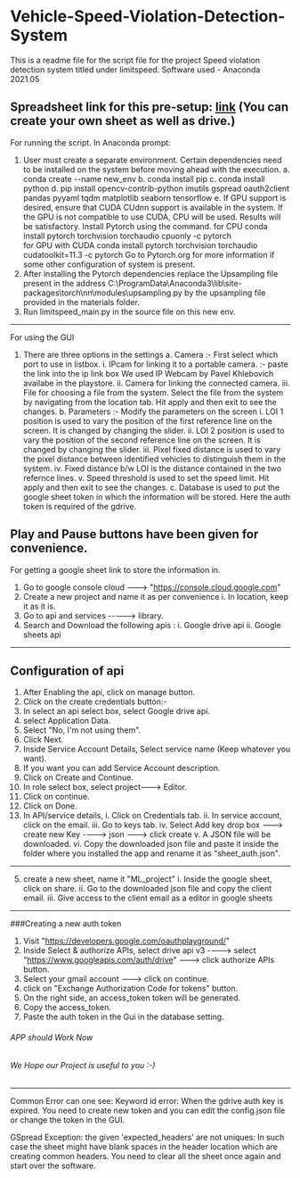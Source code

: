 # Vehicle-Speed-Violation-Detection-System
This is a readme file for the script file for the project Speed violation detection system titled under limitspeed.
Software used - Anaconda 2021.05

Spreadsheet link for this pre-setup: [link](https://docs.google.com/spreadsheets/d/120zxpm-IhVyBIDIkPdu8WuEHvbtunJud87ju9lOU5Lk/edit#gid=0)
(You can create your own sheet as well as drive.)
----------------------------------------------
For running the script. In Anaconda prompt:
1. User must create a separate environment. Certain dependencies need to be installed on the system before moving ahead with the execution.
	a. conda create --name new_env
	b. conda install pip
	c. conda install python
	d. pip install opencv-contrib-python imutils gspread oauth2client pandas pyyaml tqdm matplotlib seaborn tensorflow
	e. If GPU support is desired, ensure that CUDA CUdnn support is available in the system. If the GPU is not compatible to use CUDA, CPU will be used. Results will be satisfactory.
	 Install Pytorch using the command.
	 for CPU
	 conda install pytorch torchvision torchaudio cpuonly -c pytorch  
       for GPU with CUDA
       conda install pytorch torchvision torchaudio cudatoolkit=11.3 -c pytorch
	 Go to Pytorch.org for more information if some other configuration of system is present.
2. After installing the Pytorch dependencies replace the Upsampling file present in the address C:\ProgramData\Anaconda3\lib\site-packages\torch\nn\modules\upsampling.py by the upsampling file provided in the materials folder.
3. Run limitspeed_main.py in the source file on this new env.
----------------------------------------------
For using the GUI
1. There are three options in the settings 
   a. Camera :- First select which port to use in listbox.
		    i. IPcam for linking it to a portable camera. :- paste the link into the ip link box 
			 We used IP Webcam by Pavel Khlebovich availabe in the playstore.
		    ii. Camera for linking the connected camera.
		    iii. File for choosing a file from the system. Select the file from the system by navigating from the location tab.
	 Hit apply and then exit to see the changes.
   b. Parameters :- Modify the parameters on the screen
		     i. LOI 1 position is used to vary the position of the first reference line on the screen. It is changed by changing the slider.
		     ii. LOI 2 position is used to vary the position of the second reference line on the screen. It is changed by changing the slider.
		     iii. Pixel fixed distance is used to vary the pixel distance between identified vehicles to distinguish them in the system.
		     iv. Fixed distance b/w LOI is the distance contained in the two refernce lines.
			v. Speed threshold is used to set the speed limit.
	   Hit apply and then exit to see the changes.
   c. Database is used to put the google sheet token in which the information will be stored. Here the auth token is required of the gdrive.

Play and Pause buttons have been given for convenience.
----------------------------------------------
For getting a google sheet link to store the information in.

1. Go to google console cloud ---> "https://console.cloud.google.com"
2. Create a new project and name it as per convenience
	i. In location, keep it as it is.
3. Go to api and services -----> library.
4. Search and Download the following apis :
	i. Google drive api
  	ii. Google sheets api
----------------------------------------------
## Configuration of api ##
1. After Enabling the api, click on manage button.
2. Click on the create credentials button:-
3. In select an api select box, select Google drive api.
4. select Application Data.
5. Select "No, I'm not using them".
6. Click Next.
8. Inside Service Account Details, Select service name (Keep whatever you want).
9. If you want you can add Service Account description.
10. Click on Create and Continue.
11. In role select box, select project---> Editor.
12. Click on continue.
13. Click on Done.
14. In API/service details, 
	i. Click on Credentials tab.
	ii. In service account, click on the email.
	iii. Go to keys tab.
	iv. Select Add key drop box ---> create new Key ----> json ---> click create
	v. A JSON file will be downloaded.
	vi. Copy the downloaded json file and paste it inside the folder where you installed the app and rename it as "sheet_auth.json".
-------------------------------------
5. create a new sheet, name it "ML_project"
	i. Inside the google sheet, click on share.
	ii. Go to the downloaded json file and copy the client email.
 	iii. Give access to the client email as a editor in google sheets
--------------------------------------
###Creating a new auth token
1. Visit "https://developers.google.com/oauthplayground/"
2. Inside Select & authorize APIs, select drive api v3 ----> select "https://www.googleapis.com/auth/drive" ---> click authorize APIs button.
3. Select your gmail account ---> click on continue.
4. click on "Exchange Authorization Code for tokens" button.
5. On the right side, an access_token token will be generated.
6. Copy the access_token.
7. Paste the auth token in the Gui in the database setting.

###### APP should Work Now ########
###### We Hope our Project is useful to you :-) #####
----------------------------------------------
Common Error can one see:
Keyword id error:
When the gdrive auth key is expired.
You need to create new token and you can edit the config.json file or change the token in the GUI.

GSpread Exception: the given 'expected_headers' are not uniques:
In such case the sheet might have blank spaces in the header location which are creating common headers.
You need to clear all the sheet once again and start over the software.
